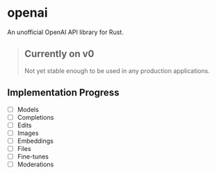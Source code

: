 # openai
An unofficial OpenAI API library for Rust.

> ## Currently on v0
> Not yet stable enough to be used in any production applications.

## Implementation Progress
 - [ ] Models
 - [ ] Completions
 - [ ] Edits
 - [ ] Images
 - [ ] Embeddings
 - [ ] Files
 - [ ] Fine-tunes
 - [ ] Moderations
